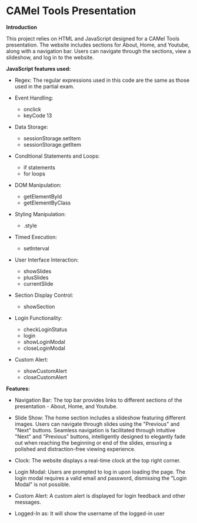 # CAMel Tools Presentation

**Introduction**

This project relies on HTML and JavaScript designed for a CAMel Tools presentation.
The website includes sections for About, Home, and Youtube, along with a navigation bar.
Users can navigate through the sections, view a slideshow, and log in to the website.

**JavaScript features used:**

- Regex: The regular expressions used in this code are the same as those used in the partial exam.

- Event Handling:
  - onclick
  - keyCode 13

- Data Storage:
  - sessionStorage.setItem 
  - sessionStorage.getItem

- Conditional Statements and Loops:
  - if statements
  - for loops

- DOM Manipulation:
  - getElementById 
  - getElementByClass

- Styling Manipulation:
  - .style

- Timed Execution:
  - setInterval

- User Interface Interaction:
  - showSlides
  - plusSlides
  - currentSlide

- Section Display Control:
  - showSection

- Login Functionality:
  - checkLoginStatus
  - login
  - showLoginModal
  - closeLoginModal

- Custom Alert:
  - showCustomAlert
  - closeCustomAlert


**Features:**

- Navigation Bar: The top bar provides links to different sections of the presentation - About, Home, and Youtube.

- Slide Show: The home section includes a slideshow featuring different images. Users can navigate through slides using the "Previous" and "Next" buttons. Seamless navigation is facilitated through intuitive "Next" and "Previous" buttons, intelligently designed to elegantly fade out when reaching the beginning or end of the slides, ensuring a polished and distraction-free viewing experience.

- Clock: The website displays a real-time clock at the top right corner.

- Login Modal: Users are prompted to log in upon loading the page. The login modal requires a valid email and password, dismissing the "Login Modal" is not possible.

- Custom Alert: A custom alert is displayed for login feedback and other messages.

- Logged-In as: It will show the username of the logged-in user

